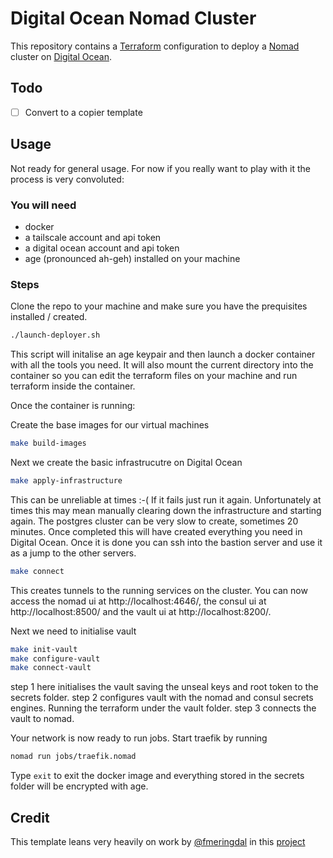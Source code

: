 
# Digital Ocean Nomad Cluster

This repository contains a [Terraform](https://www.terraform.io/) configuration to deploy a [Nomad](https://www.nomadproject.io/) cluster on [Digital Ocean](https://www.digitalocean.com/).

## Todo

- [ ] Convert to a copier template

## Usage

Not ready for general usage. For now if you really want to play with it the process is very convoluted:

### You will need
- docker
- a tailscale account and api token
- a digital ocean account and api token
- age (pronounced ah-geh) installed on your machine

### Steps

Clone the repo to your machine and make sure you have the prequisites installed / created.

```bash
./launch-deployer.sh
```
This script will initalise an age keypair and then launch a docker container with all the tools you need. It will also mount the current directory into the container so you can edit the terraform files on your machine and run terraform inside the container.

Once the container is running:

Create the base images for our virtual machines

```bash
make build-images
```
Next we create the basic infrastrucutre on Digital Ocean

```bash
make apply-infrastructure
```
This can be unreliable at times :-( If it fails just run it again. Unfortunately at times this may mean manually clearing down the infrastructure and starting again. The postgres cluster can be very slow to create, sometimes 20 minutes. Once completed this will have created everything you need in Digital Ocean. Once it is done you can ssh into the bastion server and use it as a jump to the other servers.

```bash
make connect
```

This creates tunnels to the running services on the cluster. You can now access the nomad ui at http://localhost:4646/, the consul ui at http://localhost:8500/ and the vault ui at http://localhost:8200/.

Next we need to initialise vault

```bash
make init-vault
make configure-vault
make connect-vault
```

step 1 here initialises the vault saving the unseal keys and root token to the secrets folder. step 2 configures vault with the nomad and consul secrets engines. Running the terraform under the vault folder. step 3 connects the vault to nomad.

Your network is now ready to run jobs. Start traefik by running 

```bash
nomad run jobs/traefik.nomad
```

Type `exit` to exit the docker image and everything stored in the secrets folder will be encrypted with age.

## Credit

This template leans very heavily on work by [@fmeringdal](https://github.com/fmeringdal) in this [project](https://github.com/fmeringdal/do-hashicorp-cluster) 




